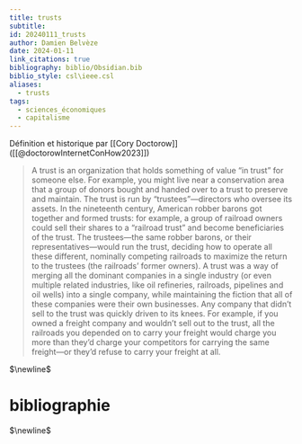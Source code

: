 ```yaml
---
title: trusts
subtitle: 
id: 20240111_trusts
author: Damien Belvèze
date: 2024-01-11
link_citations: true
bibliography: biblio/Obsidian.bib
biblio_style: csl\ieee.csl
aliases:
  - trusts
tags:
  - sciences_économiques
  - capitalisme
---
```


Définition et historique par [[Cory Doctorow]] ([[@doctorowInternetConHow2023]]) 

>A trust is an organization that holds something of value “in trust” for someone else. For example, you might live near a conservation area that a group of donors bought and handed over to a trust to preserve and maintain. The trust is run by “trustees”—directors who oversee its assets. 
>In the nineteenth century, American robber barons got together and formed trusts: for example, a group of railroad owners could sell their shares to a “railroad trust” and become beneficiaries of the trust. The trustees—the same robber barons, or their representatives—would run the trust, deciding how to operate all these different, nominally competing railroads to maximize the return to the trustees (the railroads’ former owners). 
>A trust was a way of merging all the dominant companies in a single industry (or even multiple related industries, like oil refineries, railroads, pipelines and oil wells) into a single company, while maintaining the fiction that all of these companies were their own businesses. 
>Any company that didn’t sell to the trust was quickly driven to its knees. For example, if you owned a freight company and wouldn’t sell out to the trust, all the railroads you depended on to carry your freight would charge you more than they’d charge your competitors for carrying the same freight—or they’d refuse to carry your freight at all.


$\newline$
# bibliographie
$\newline$






